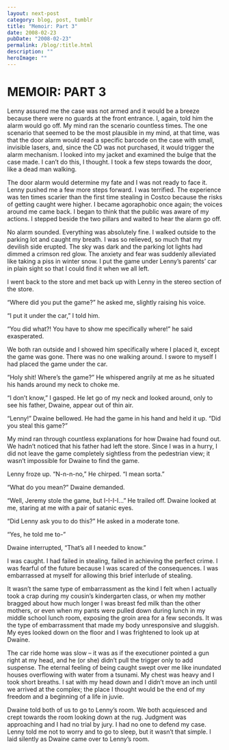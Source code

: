 ```yaml
---
layout: next-post
category: blog, post, tumblr
title: "Memoir: Part 3"
date: 2008-02-23
pubDate: "2008-02-23"
permalink: /blog/:title.html
description: ""
heroImage: ""
---
```


# MEMOIR: PART 3

Lenny assured me the case was not armed and it would be a breeze because there were no guards at the front entrance. I, again, told him the alarm would go off. My mind ran the scenario countless times. The one scenario that seemed to be the most plausible in my mind, at that time, was that the door alarm would read a specific barcode on the case with small, invisible lasers, and, since the CD was not purchased, it would trigger the alarm mechanism. I looked into my jacket and examined the bulge that the case made. I can’t do this, I thought. I took a few steps towards the door, like a dead man walking.

The door alarm would determine my fate and I was not ready to face it. Lenny pushed me a few more steps forward. I was terrified. The experience was ten times scarier than the first time stealing in Costco because the risks of getting caught were higher. I became agoraphobic once again; the voices around me came back. I began to think that the public was aware of my actions. I stepped beside the two pillars and waited to hear the alarm go off.

No alarm sounded. Everything was absolutely fine. I walked outside to the parking lot and caught my breath. I was so relieved, so much that my devilish side erupted. The sky was dark and the parking lot lights had dimmed a crimson red glow. The anxiety and fear was suddenly alleviated like taking a piss in winter snow. I put the game under Lenny’s parents’ car in plain sight so that I could find it when we all left.

I went back to the store and met back up with Lenny in the stereo section of the store.

“Where did you put the game?” he asked me, slightly raising his voice.

“I put it under the car,” I told him.

“You did what?! You have to show me specifically where!” he said exasperated.

We both ran outside and I showed him specifically where I placed it, except the game was gone. There was no one walking around. I swore to myself I had placed the game under the car.

“Holy shit! Where’s the game?” He whispered angrily at me as he situated his hands around my neck to choke me.

“I don’t know,” I gasped. He let go of my neck and looked around, only to see his father, Dwaine, appear out of thin air.

“Lenny!” Dwaine bellowed. He had the game in his hand and held it up. “Did you steal this game?”

My mind ran through countless explanations for how Dwaine had found out. We hadn’t noticed that his father had left the store. Since I was in a hurry, I did not leave the game completely sightless from the pedestrian view; it wasn’t impossible for Dwaine to find the game.

Lenny froze up. “N-n-n-no,” He chirped. “I mean sorta.”

“What do you mean?” Dwaine demanded.

“Well, Jeremy stole the game, but I-I-I-I…” He trailed off. Dwaine looked at me, staring at me with a pair of satanic eyes.

“Did Lenny ask you to do this?” He asked in a moderate tone.

“Yes, he told me to-”

Dwaine interrupted, “That’s all I needed to know.”

I was caught. I had failed in stealing, failed in achieving the perfect crime. I was fearful of the future because I was scared of the consequences. I was embarrassed at myself for allowing this brief interlude of stealing.

It wasn’t the same type of embarrassment as the kind I felt when I actually took a crap during my cousin’s kindergarten class, or when my mother bragged about how much longer I was breast fed milk than the other mothers, or even when my pants were pulled down during lunch in my middle school lunch room, exposing the groin area for a few seconds. It was the type of embarrassment that made my body unresponsive and sluggish. My eyes looked down on the floor and I was frightened to look up at Dwaine.

The car ride home was slow – it was as if the executioner pointed a gun right at my head, and he (or she) didn’t pull the trigger only to add suspense. The eternal feeling of being caught swept over me like inundated houses overflowing with water from a tsunami. My chest was heavy and I took short breaths. I sat with my head down and I didn’t move an inch until we arrived at the complex; the place I thought would be the end of my freedom and a beginning of a life in juvie.

Dwaine told both of us to go to Lenny’s room. We both acquiesced and crept towards the room looking down at the rug. Judgment was approaching and I had no trial by jury. I had no one to defend my case. Lenny told me not to worry and to go to sleep, but it wasn’t that simple. I laid silently as Dwaine came over to Lenny’s room.
